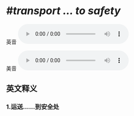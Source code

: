 # ***\#transport ... to safety*** 
英音
<audio src="./media/transport ... to satety1_AAC.aac" controls="controls"></audio>

美音
<audio src="./media/transport ... to satety2_AAC.aac" controls="controls"></audio>



  

英文释义
---
### 1.**运送……到安全处**  


